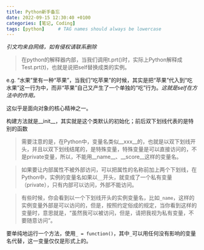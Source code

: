 ```yaml
---
title: Python新手备忘
date: 2022-09-15 12:30:40 +0100
categories: [笔记, Coding]
tags: [python]     # TAG names should always be lowercase
---
```

*引文均来自网络，如有侵权请联系删除*

> 在python的解释器内部，当我们调用t.prt()时，实际上Python解释成Test.prt(t)，也就是说把self替换成类的实例。

e.g. “水果”里有一种“苹果”，当我们“吃苹果”的时候，其实是把“苹果”代入到“吃水果”这一行为中，而非“苹果”自己又产生了一个单独的“吃”行为。*这就是self在方法中的作用。*

这似乎是面向对象的核心精神之一。

构建方法就是__init__，其实就是这个类默认的初始化；前后双下划线代表的是特别的函数

> 需要注意的是，在Python中，变量名类似__xxx__的，也就是以双下划线开头，并且以双下划线结尾的，是特殊变量，特殊变量是可以直接访问的，不是private变量，所以，不能用__name__、__score__这样的变量名。

> 如果要让内部属性不被外部访问，可以把属性的名称前加上两个下划线，在Python中，实例的变量名如果以`__`开头，就变成了一个私有变量（private），只有内部可以访问，外部不能访问。

> 有些时候，你会看到以一个下划线开头的实例变量名，比如`_name`，这样的实例变量外部是可以访问的，但是，按照约定俗成的规定，当你看到这样的变量时，意思就是，“虽然我可以被访问，但是，请把我视为私有变量，不要随意访问”。 

要单纯地运行一个方法，使用`_ = function()`，其中`_`可以用任何没有影响的变量名代替，这一变量仅仅是形式上的。
